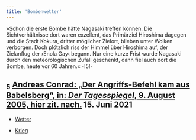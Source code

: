 ```yaml
---
title: 'Bombenwetter'
---
```


»Schon die erste Bombe hätte Nagasaki treffen können. Die Sichtverhältnisse dort waren exzellent, das Primärziel Hiroshima dagegen und die Stadt Kokura, dritter möglicher Zielort, blieben unter Wolken verborgen. Doch plötzlich riss der Himmel über Hiroshima auf, der Zielanflug der ›Enola Gay‹ begann. Nur eine kurze Frist wurde Nagasaki durch den meteorologischen Zufall geschenkt, dann fiel auch dort die Bombe, heute vor 60 Jahren.« -!5!-
## <sub class="subscript">**5**</sub> [Andreas Conrad: „Der Angriffs-Befehl kam aus Babelsberg“, in: _Der Tagesspiegel_, 9. August 2005, hier zit. <u>nach.</u>](https://www.tagesspiegel.de/berlin/der-angriffs-befehl-kam-aus-babelsberg/631760.html) 15. Juni 2021

* [Wetter](Weather_de)

* [Krieg](War_de)




